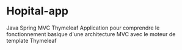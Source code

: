 # Hopital-app
Java Spring MVC Thymeleaf
Application pour comprendre le fonctionnement basique d'une architecture MVC avec le moteur de template Thymeleaf
